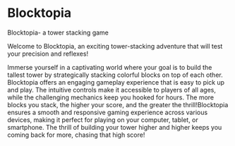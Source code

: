 # Blocktopia
Blocktopia- a tower stacking game 

Welcome to Blocktopia, an exciting tower-stacking adventure that will test your precision and reflexes!

Immerse yourself in a captivating world where your goal is to build the tallest tower by strategically stacking colorful blocks on top of each
other. Blocktopia offers an engaging gameplay experience that is easy to pick up and play. The intuitive controls make it accessible to players 
of all ages, while the challenging mechanics keep you hooked for hours. The more blocks you stack, the higher your score, and the greater the 
thrill!Blocktopia ensures a smooth and responsive gaming experience across various devices, making it perfect for playing on your computer, 
tablet, or smartphone. The thrill of building your tower higher and higher keeps you coming back for more, chasing that high score!
